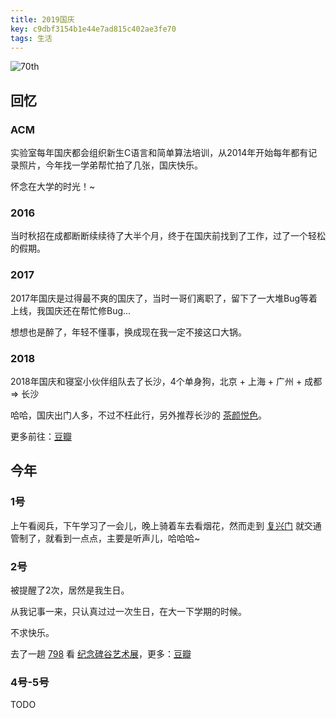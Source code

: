 ```yaml
---
title: 2019国庆
key: c9dbf3154b1e44e7ad815c402ae3fe70
tags: 生活
---
```


![70th](http://118.24.108.205:8086/pic/blog/70_national_day.jpg)

<!--more-->

## 回忆

### ACM

实验室每年国庆都会组织新生C语言和简单算法培训，从2014年开始每年都有记录照片，今年找一学弟帮忙拍了几张，国庆快乐。

怀念在大学的时光！~

### 2016

当时秋招在成都断断续续待了大半个月，终于在国庆前找到了工作，过了一个轻松的假期。

### 2017

2017年国庆是过得最不爽的国庆了，当时一哥们离职了，留下了一大堆Bug等着上线，我国庆还在帮忙修Bug...

想想也是醉了，年轻不懂事，换成现在我一定不接这口大锅。

### 2018

2018年国庆和寝室小伙伴组队去了长沙，4个单身狗，北京 + 上海 + 广州 + 成都 => 长沙

哈哈，国庆出门人多，不过不枉此行，另外推荐长沙的 [茶颜悦色](https://www.zhihu.com/question/303878537/answer/762363565)。

更多前往：[豆瓣](https://www.douban.com/doubanapp/dispatch?uri=/status/2641470644/&dt_dapp=1)

## 今年

### 1号

上午看阅兵，下午学习了一会儿，晚上骑着车去看烟花，然而走到 [复兴门](https://j.map.baidu.com/b3/heM) 就交通管制了，就看到一点点，主要是听声儿，哈哈哈~

### 2号

被提醒了2次，居然是我生日。

从我记事一来，只认真过过一次生日，在大一下学期的时候。

不求快乐。

去了一趟 [798](https://j.map.baidu.com/45/6) 看 [纪念碑谷艺术展](https://www.douban.com/event/32602523/)，更多：[豆瓣](https://www.douban.com/people/172645101/status/2650345678/)

### 4号-5号

TODO